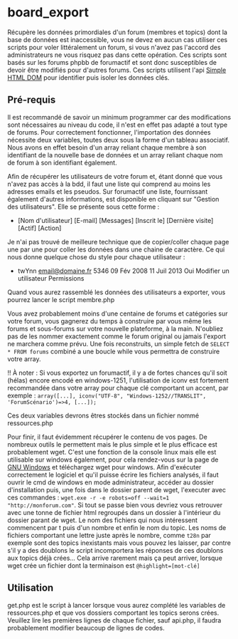 board_export
============

Récupère les données primordiales d'un forum (membres et topics) dont la base de données est inaccessible, vous ne devez en aucun cas utiliser ces scripts pour voler littéralement un forum, si vous n'avez pas l'accord des administrateurs ne vous risquez pas dans cette opération. Ces scripts sont basés sur les forums phpbb de forumactif et sont donc susceptibles de devoir être modifiés pour d'autres forums. 
Ces scripts utilisent l'api [Simple HTML DOM](http://simplehtmldom.sourceforge.net/) pour identifier puis isoler les données clés. 

Pré-requis
------------

Il est recommandé de savoir un minimum programmer car des modifications sont nécessaires au niveau du code, il n'est en effet pas adapté a tout type de forums. 
Pour correctement fonctionner, l'importation des données nécessite deux variables, toutes deux sous la forme d'un tableau associatif. Nous avons en effet besoin d'un array reliant chaque membre à son identifiant de la nouvelle base de données et un array reliant chaque nom de forum à son identifiant également. 

Afin de récupérer les utilisateurs de votre forum et, étant donné que vous n'avez pas accès à la bdd, il faut une liste qui comprend au moins les adresses emails et les pseudos. Sur forumactif une liste, fournissant également d'autres informations, est disponible en cliquant sur "Gestion des utilisateurs". Elle se présente sous cette forme :
- [Nom d'utilisateur]  [E-mail]	[Messages]	[Inscrit le]	[Dernière visite]	[Actif]	[Action]

Je n'ai pas trouvé de meilleure technique que de copier/coller chaque page une par une pour coller les données dans une chaine de caractère. Ce qui nous donne quelque chose du style pour chaque utilisateur :
- twYnn  email@domaine.fr	5346	09 Fév 2008	11 Juil 2013	Oui	Modifier un utilisateur  Permissions

Quand vous aurez rassemblé les données des utilisateurs a exporter, vous pourrez lancer le script membre.php


Vous avez probablement moins d'une centaine de forums et catégories sur votre forum, vous gagnerez du temps à construire par vous même les forums et sous-forums sur votre nouvelle plateforme, à la main. N'oubliez pas de les nommer exactement comme le forum original ou jamais l'export ne marchera comme prévu. 
Une fois reconstruits, un simple fetch de `SELECT * FROM forums` combiné a une boucle while vous permettra de construire votre array. 

!! À noter : Si vous exportez un forumactif, il y a de fortes chances qu'il soit (hélas) encore encodé en windows-1251, l'utilisation de iconv est fortement recommandée dans votre array pour chaque clé comportant un accent, par exemple : `array([...], iconv("UTF-8", "Windows-1252//TRANSLIT", 'ForumScénario')=>4, [...]);`

Ces deux variables devrons êtres stockés dans un fichier nommé ressources.php

Pour finir, il faut évidemment récupérer le contenu de vos pages. De nombreux outils le permettent mais le plus simple et le plus efficace est probablement wget. C'est une fonction de la console linux mais elle est utilisable sur windows également, pour cela rendez-vous sur la page de [GNU Windows](http://gnuwin32.sourceforge.net/install.html) et téléchargez wget pour windows. 
Afin d'exécuter correctement le logiciel et qu'il puisse écrire les fichiers analysés, il faut ouvrir le cmd de windows en mode administrateur, accéder au dossier d'installation puis, une fois dans le dossier parent de wget, l'executer avec ces commandes : `wget.exe -r -e robots=off --wait=1 "http://monforum.com"`. Si tout se passe bien vous devriez vous retrouver avec une tonne de fichier html regroupés dans un dossier à l'intérieur du dossier parant de wget. Le nom des fichiers qui nous intéressent commencent par t puis d'un nombre et enfin le nom du topic. 
Les noms de fichiers comportant une lettre juste après le nombre, comme `t28n` par exemple sont des topics inexistants mais vous pouvez les laisser, par contre s'il y a des doublons le script incomportera les réponses de ces doublons aux topics déjà crées... Cela arrive rarement mais ça peut arriver, lorsque wget crée un fichier dont la terminaison est `@highlight=[mot-clé]`

Utilisation
------------

get.php est le script à lancer lorsque vous aurez complété les variables de ressources.php et que vos dossiers comportant les topics serons crées. Veuillez lire les premières lignes de chaque fichier, sauf api.php, il faudra probablement modifier beaucoup de lignes de codes. 
